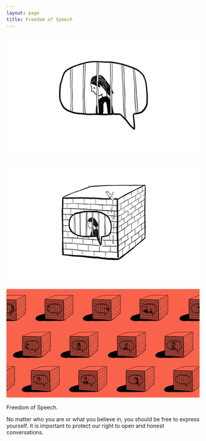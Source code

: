 ```yaml
---
layout: page
title: Freedom of Speech
---
```



<p><img src="freedom-of-speech-01.png"></p>
<p><img src="freedom-of-speech-02.png"></p>
<p><img src="freedom-of-speech-04.png"></p>
<div class="info">
  <p>Freedom of Speech.</p>
  <p>No matter who you are or what you believe in, you should be free to express yourself. It is important to protect our right to open and honest conversations.</p>
</div>
